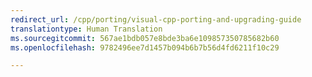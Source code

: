 ```yaml
---
redirect_url: /cpp/porting/visual-cpp-porting-and-upgrading-guide
translationtype: Human Translation
ms.sourcegitcommit: 567ae1bdb057e8bde3ba6e109857350785682b60
ms.openlocfilehash: 9782496ee7d1457b094b6b7b56d4fd6211f10c29

---
```



<!--HONumber=Jan17_HO1-->


